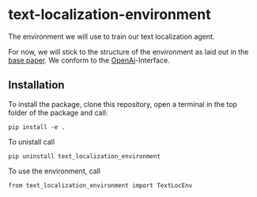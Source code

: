 # text-localization-environment
The environment we will use to train our text localization agent.

For now, we will stick to the structure of the environment as laid out in the 
[base paper](http://slazebni.cs.illinois.edu/publications/iccv15_active.pdf). We conform to the 
[OpenAi](https://github.com/openai/gym)-Interface.

## Installation

To install the package, clone this repository, open a terminal in the top folder of the package and call:
```
pip install -e .
```

To unistall call 

```
pip uninstall text_localization_environment
```

To use the environment, call

```
from text_localization_environment import TextLocEnv
```
